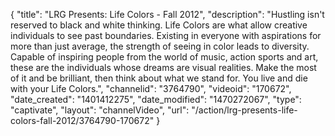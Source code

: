 {
    "title": "LRG Presents: Life Colors - Fall 2012",
    "description": "Hustling isn't reserved to black and white thinking. Life Colors are what allow creative individuals to see past boundaries. Existing in everyone with aspirations for more than just average, the strength of seeing in color leads to diversity. Capable of inspiring people from the world of music, action sports and art, these are the individuals whose dreams are visual realities. Make the most of it and be brilliant, then think about what we stand for. You live and die with your Life Colors.",
    "channelid": "3764790",
    "videoid": "170672",
    "date_created": "1401412275",
    "date_modified": "1470272067",
    "type": "captivate",
    "layout": "channelVideo",
    "url": "\/action\/lrg-presents-life-colors-fall-2012\/3764790-170672"
}